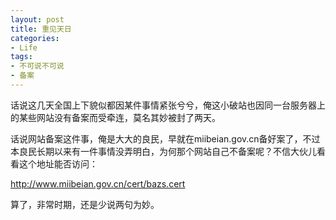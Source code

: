 ```yaml
---
layout: post
title: 重见天日
categories:
- Life
tags:
- 不可说不可说
- 备案
---
```


话说这几天全国上下貌似都因某件事情紧张兮兮，俺这小破站也因同一台服务器上的某些网站没有备案而受牵连，莫名其妙被封了两天。

话说网站备案这件事，俺是大大的良民，早就在miibeian.gov.cn备好案了，不过本良民长期以来有一件事情没弄明白，为何那个网站自己不备案呢？不信大伙儿看看这个地址能否访问：

<http://www.miibeian.gov.cn/cert/bazs.cert>

算了，非常时期，还是少说两句为妙。
